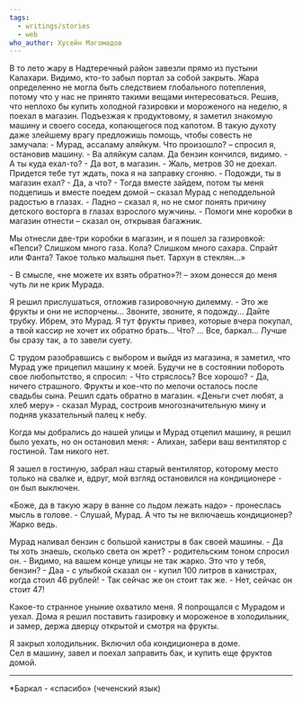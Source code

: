 ```yaml
---
tags:
  - writings/stories
  - web
who_author: Хусейн Магомадов
---
```

В то лето жару в Надтеречный район завезли прямо из пустыни Калахари. Видимо, кто-то забыл портал за собой закрыть. Жара определенно не могла быть следствием глобального потепления, потому что у нас не принято такими вещами интересоваться. Решив, что неплохо бы купить холодной газировки и мороженого на неделю, я поехал в магазин.
Подъезжая к продуктовому, я заметил знакомую машину и своего соседа, копающегося под капотом. В такую духоту даже злейшему врагу предложишь помощь, чтобы совесть не замучала:
\- Мурад, ассаламу аляйкум. Что произошло? – спросил я, остановив машину.
\- Ва аляйкум салам. Да бензин кончился, видимо.
\- А ты куда ехал-то?
\- Да вот, в магазин.
\- Жаль, метров 30 не доехал. Придется тебе тут ждать, пока я на заправку сгоняю.
\- Подожди, ты в магазин ехал?
\- Да, а что?
\- Тогда вместе зайдем, потом ты меня подцепишь и вместе поедем домой – сказал Мурад с неподдельной радостью в глазах.
\- Ладно – сказал я, но не смог понять причину детского восторга в глазах взрослого мужчины.
\- Помоги мне коробки в магазин отнести – сказал он, открывая багажник.

Мы отнесли две-три коробки в магазин, и я пошел за газировкой:  
«Пепси? Слишком много газа. Кола? Слишком много сахара. Спрайт или Фанта? Такое только малышня пьет. Тархун в стеклян…»  

\- В смысле, «не можете их взять обратно»?! – эхом донесся до меня чуть ли не крик Мурада.

Я решил прислушаться, отложив газировочную дилемму.
\- Это же фрукты и они не испорчены… Звоните, звоните, я подожду… Дайте трубку. Ибрем, это Мурад. Я тут фрукты привез, которые вчера покупал, а твой кассир не хочет их обратно брать… Что? … Все, баркал… Лучше бы сразу так, а то завели суету.

С трудом разобравшись с выбором и выйдя из магазина, я заметил, что Мурад уже прицепил машину к моей. Будучи не в состоянии побороть свое любопытство, я спросил:
\- Что стряслось? Все хорошо?
\- Да, ничего страшного. Фрукты и кое-что по мелочи осталось после свадьбы сына. Решил сдать обратно в магазин. «Деньги счет любят, а хлеб меру» - сказал Мурад, состроив многозначительную мину и подняв указательный палец к небу.

Когда мы добрались до нашей улицы и Мурад отцепил машину, я решил было уехать, но он остановил меня:
\- Алихан, забери ваш вентилятор с гостиной. Там никого нет.

Я зашел в гостиную, забрал наш старый вентилятор, которому место только на свалке и, вдруг, мой взгляд остановился на кондиционере - он был выключен.

«Боже, да в такую жару в ванне со льдом лежать надо» - пронеслась мысль в голове.
\- Слушай, Мурад. А что ты не включаешь кондиционер? Жарко ведь.

Мурад наливал бензин с большой канистры в бак своей машины.
\- Да ты хоть знаешь, сколько света он жрет? - родительским тоном спросил он.
\- Видимо, на вашем конце улицы не так жарко. Это что у тебя, бензин?
\- Даа - с улыбкой сказал он - купил 100 литров в канистрах, когда стоил 46 рублей!
\- Так сейчас же он стоит так же.
\- Нет, сейчас он стоит 47!

Какое-то странное уныние охватило меня. Я попрощался с Мурадом и уехал.
Дома я решил поставить газировку и мороженое в холодильник, и замер, держа дверцу открытой и смотря на фрукты.
  
Я закрыл холодильник. Включил оба кондиционера в доме.  
Сел в машину, завел и поехал заправить бак, и купить еще фруктов домой.  
  
---
\*Баркал - «спасибо» (чеченский язык)
